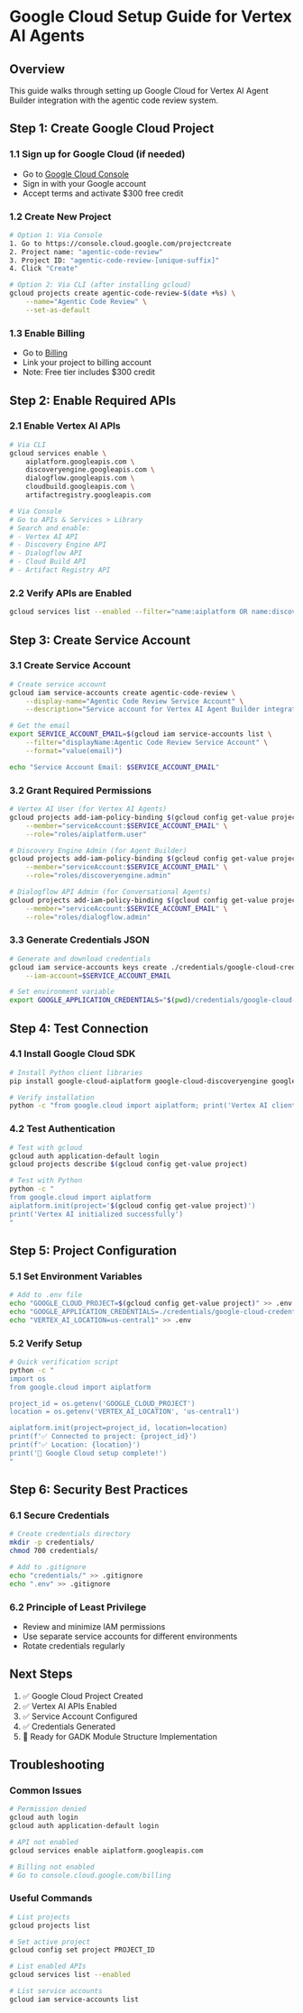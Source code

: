 # Google Cloud Setup Guide for Vertex AI Agents

## Overview
This guide walks through setting up Google Cloud for Vertex AI Agent Builder integration with the agentic code review system.

## Step 1: Create Google Cloud Project

### 1.1 Sign up for Google Cloud (if needed)
- Go to [Google Cloud Console](https://console.cloud.google.com/)
- Sign in with your Google account
- Accept terms and activate $300 free credit

### 1.2 Create New Project
```bash
# Option 1: Via Console
1. Go to https://console.cloud.google.com/projectcreate
2. Project name: "agentic-code-review"
3. Project ID: "agentic-code-review-[unique-suffix]"
4. Click "Create"

# Option 2: Via CLI (after installing gcloud)
gcloud projects create agentic-code-review-$(date +%s) \
    --name="Agentic Code Review" \
    --set-as-default
```

### 1.3 Enable Billing
- Go to [Billing](https://console.cloud.google.com/billing)
- Link your project to billing account
- Note: Free tier includes $300 credit

## Step 2: Enable Required APIs

### 2.1 Enable Vertex AI APIs
```bash
# Via CLI
gcloud services enable \
    aiplatform.googleapis.com \
    discoveryengine.googleapis.com \
    dialogflow.googleapis.com \
    cloudbuild.googleapis.com \
    artifactregistry.googleapis.com

# Via Console
# Go to APIs & Services > Library
# Search and enable:
# - Vertex AI API
# - Discovery Engine API  
# - Dialogflow API
# - Cloud Build API
# - Artifact Registry API
```

### 2.2 Verify APIs are Enabled
```bash
gcloud services list --enabled --filter="name:aiplatform OR name:discoveryengine"
```

## Step 3: Create Service Account

### 3.1 Create Service Account
```bash
# Create service account
gcloud iam service-accounts create agentic-code-review \
    --display-name="Agentic Code Review Service Account" \
    --description="Service account for Vertex AI Agent Builder integration"

# Get the email
export SERVICE_ACCOUNT_EMAIL=$(gcloud iam service-accounts list \
    --filter="displayName:Agentic Code Review Service Account" \
    --format="value(email)")

echo "Service Account Email: $SERVICE_ACCOUNT_EMAIL"
```

### 3.2 Grant Required Permissions
```bash
# Vertex AI User (for Vertex AI Agents)
gcloud projects add-iam-policy-binding $(gcloud config get-value project) \
    --member="serviceAccount:$SERVICE_ACCOUNT_EMAIL" \
    --role="roles/aiplatform.user"

# Discovery Engine Admin (for Agent Builder)
gcloud projects add-iam-policy-binding $(gcloud config get-value project) \
    --member="serviceAccount:$SERVICE_ACCOUNT_EMAIL" \
    --role="roles/discoveryengine.admin"

# Dialogflow API Admin (for Conversational Agents)
gcloud projects add-iam-policy-binding $(gcloud config get-value project) \
    --member="serviceAccount:$SERVICE_ACCOUNT_EMAIL" \
    --role="roles/dialogflow.admin"
```

### 3.3 Generate Credentials JSON
```bash
# Generate and download credentials
gcloud iam service-accounts keys create ./credentials/google-cloud-credentials.json \
    --iam-account=$SERVICE_ACCOUNT_EMAIL

# Set environment variable
export GOOGLE_APPLICATION_CREDENTIALS="$(pwd)/credentials/google-cloud-credentials.json"
```

## Step 4: Test Connection

### 4.1 Install Google Cloud SDK
```bash
# Install Python client libraries
pip install google-cloud-aiplatform google-cloud-discoveryengine google-cloud-dialogflow

# Verify installation
python -c "from google.cloud import aiplatform; print('Vertex AI client imported successfully')"
```

### 4.2 Test Authentication
```bash
# Test with gcloud
gcloud auth application-default login
gcloud projects describe $(gcloud config get-value project)

# Test with Python
python -c "
from google.cloud import aiplatform
aiplatform.init(project='$(gcloud config get-value project)')
print('Vertex AI initialized successfully')
"
```

## Step 5: Project Configuration

### 5.1 Set Environment Variables
```bash
# Add to .env file
echo "GOOGLE_CLOUD_PROJECT=$(gcloud config get-value project)" >> .env
echo "GOOGLE_APPLICATION_CREDENTIALS=./credentials/google-cloud-credentials.json" >> .env
echo "VERTEX_AI_LOCATION=us-central1" >> .env
```

### 5.2 Verify Setup
```bash
# Quick verification script
python -c "
import os
from google.cloud import aiplatform

project_id = os.getenv('GOOGLE_CLOUD_PROJECT')
location = os.getenv('VERTEX_AI_LOCATION', 'us-central1')

aiplatform.init(project=project_id, location=location)
print(f'✅ Connected to project: {project_id}')
print(f'✅ Location: {location}')
print('🎉 Google Cloud setup complete!')
"
```

## Step 6: Security Best Practices

### 6.1 Secure Credentials
```bash
# Create credentials directory
mkdir -p credentials/
chmod 700 credentials/

# Add to .gitignore
echo "credentials/" >> .gitignore
echo ".env" >> .gitignore
```

### 6.2 Principle of Least Privilege
- Review and minimize IAM permissions
- Use separate service accounts for different environments
- Rotate credentials regularly

## Next Steps

1. ✅ Google Cloud Project Created
2. ✅ Vertex AI APIs Enabled  
3. ✅ Service Account Configured
4. ✅ Credentials Generated
5. 🔄 Ready for GADK Module Structure Implementation

## Troubleshooting

### Common Issues
```bash
# Permission denied
gcloud auth login
gcloud auth application-default login

# API not enabled
gcloud services enable aiplatform.googleapis.com

# Billing not enabled
# Go to console.cloud.google.com/billing
```

### Useful Commands
```bash
# List projects
gcloud projects list

# Set active project
gcloud config set project PROJECT_ID

# List enabled APIs
gcloud services list --enabled

# List service accounts
gcloud iam service-accounts list
```
